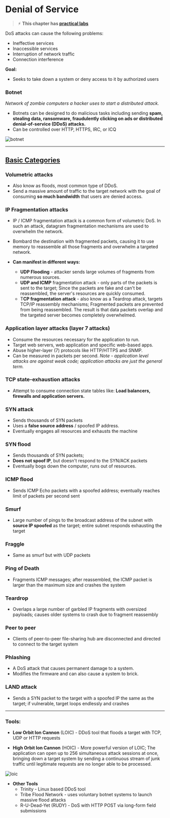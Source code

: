 # Denial of Service

> ⚡︎ **This chapter has [practical labs](https://github.com/Samsar4/Ethical-Hacking-Labs/tree/master/9-Denial-of-Service)**

DoS attacks can cause the following problems:
- Ineffective services
- Inaccessible services
- Interruption of network traffic
- Connection interference

**Goal:**
- Seeks to take down a system or deny access to it by authorized users


### Botnet 
*Network of zombie computers a hacker uses to start a distributed attack.*
  - Botnets can be designed to do malicious tasks including sending **spam, stealing data, ransomware, fraudulently clicking on ads or distributed denial-of-service (DDoS) attacks.**
  - Can be controlled over HTTP, HTTPS, IRC, or ICQ
  
![botnet](https://www.f5.com/content/dam/f5-labs-v2/article/articles/edu/20190605_what_is_a_ddos/DDoS_attack.png)

---

## <u>Basic Categories</u>

### Volumetric attacks
- Also know as floods, most common type of DDoS.
- Send a massive amount of traffic to the target network with the goal of consuming **so much bandwidth** that users are denied access.

### IP Fragmentation attacks
- IP / ICMP fragmentation attack is a common form of volumetric DoS. In such an attack, datagram fragmentation mechanisms are used to overwhelm the network.

- Bombard the destination with fragmented packets, causing it to use memory to reassemble all those fragments and overwhelm a targeted network.

- **Can manifest in different ways:**
  - **UDP Flooding** - attacker sends large volumes of fragments from numerous sources.
  - **UDP and ICMP** fragmentation attack - only parts of the packets is sent to the target; Since the packets are fake and can't be reassembled, the server's resources are quickly consumed.
  - T**CP fragmentation attack** - also know as a Teardrop attack, targets TCP/IP reassembly mechanisms; Fragmented packets are prevented from being reassembled. The result is that data packets overlap and the targeted server becomes completely overwhelmed.

### Application layer attacks (layer 7 attacks)
- Consume the resources necessary for the application to run.
- Target web servers, web application and specific web-based apps.
- Abuse higher-layer (7) protocols like HTTP/HTTPS and SNMP.
- Can be measured in packets per second.
*Note - application level attacks are against weak code; application attacks are just the general term.*


### TCP state-exhaustion attacks 
- Attempt to consume connection state tables like: **Load balancers, firewalls and application servers.**

### SYN attack
- Sends thousands of SYN packets
- Uses a **false source address** / spoofed IP address.
- Eventually engages all resources and exhausts the machine

### SYN flood
- Sends thousands of SYN packets; 
- **Does not spoof IP**, but doesn't respond to the SYN/ACK packets
- Eventually bogs down the computer, runs out of resources.

### ICMP flood
- Sends ICMP Echo packets with a spoofed address; eventually reaches limit of packets per second sent

### Smurf
- Large number of pings to the broadcast address of the subnet with **source IP spoofed** as the target; entire subnet responds exhausting the target

### Fraggle
- Same as smurf but with UDP packets

### Ping of Death
- Fragments ICMP messages; after reassembled, the ICMP packet is larger than the maximum size and crashes the system

### Teardrop
- Overlaps a large number of garbled IP fragments with oversized payloads; causes older systems to crash due to fragment reassembly

### Peer to peer
- Clients of peer-to-peer file-sharing hub are disconnected and directed to connect to the target system

### Phlashing
- A DoS attack that causes permanent damage to a system.
- Modifies the firmware and can also cause a system to brick.

### LAND attack
- Sends a SYN packet to the target with a spoofed IP the same as the target; if vulnerable, target loops endlessly and crashes

---

### Tools:
- **Low Orbit Ion Cannon** (LOIC) - DDoS tool that floods a target with TCP, UDP or HTTP requests


- **High Orbit Ion Cannon** (HOIC) - More powerful version of LOIC;  The application can open up to 256 simultaneous attack sessions at once, bringing down a target system by sending a continuous stream of junk traffic until legitimate requests are no longer able to be processed.

![loic](https://i.ytimg.com/vi/HavEPVxUn-A/maxresdefault.jpg)

- **Other Tools**
  - Trinity - Linux based DDoS tool
  - Tribe Flood Network - uses voluntary botnet systems to launch massive flood attacks
  - R-U-Dead-Yet (RUDY) - DoS with HTTP POST via long-form field submissions
